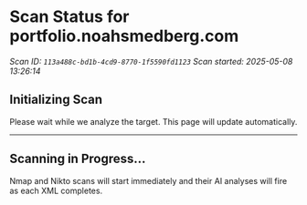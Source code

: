# Scan Status for portfolio.noahsmedberg.com

*Scan ID: `113a488c-bd1b-4cd9-8770-1f5590fd1123`*
*Scan started: 2025-05-08 13:26:14*

## Initializing Scan

Please wait while we analyze the target. This page will update automatically.

---

## Scanning in Progress...

Nmap and Nikto scans will start immediately and their AI analyses will fire as each XML completes.

